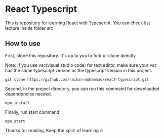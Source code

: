 # React Typescript

This is repository for learning React with Typescript. You can check list lecture inside folder src

## How to use

First, clone this repository. It's up to you to fork or clone directly.

Note: If you use vsc(visual studio code) for text editor, make sure your vsc has the same typescript version as the typescript version in this project.

```
git clone https://github.com/raihan-muhammad/react-typescript.git
```

Second, in the project directory, you can run this command for downloaded dependencies needed.

```
npm install
```

Finally, run start command

```
npm start
```

Thanks for reading, Keep the spirit of learning 🔥
